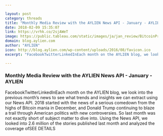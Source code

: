 ```yaml
---

layout: post
category: threads
title: "Monthly Media Review with the AYLIEN News API - January - AYLIEN"
date: 2018-02-09 15:35:07
link: https://vrhk.co/2sjAWeT
image: https://public.tableau.com/static/images/ja/jan_review/BitcoinPricevStoryVolume/1_rss.png
domain: blog.aylien.com
author: "AYLIEN"
icon: http://blog.aylien.com/wp-content/uploads/2016/08/favicon.ico
excerpt: "FacebookTwitterLinkedInEach month on the AYLIEN blog, we look into the previous month’s news to see what trends and insights we can extract using our News API. 2018 started with the news of a serious comedown from the highs of Bitcoin mania in December, and Donald Trump continuing to blaze a trail through American politics with new controversies. So last month was not exactly short of subject matter to dive into. Using the News API, we looked into 2.6 million of the stories published last month and analyzed the coverage ofSEE DETAILS"

---
```


### Monthly Media Review with the AYLIEN News API - January - AYLIEN

FacebookTwitterLinkedInEach month on the AYLIEN blog, we look into the previous month’s news to see what trends and insights we can extract using our News API. 2018 started with the news of a serious comedown from the highs of Bitcoin mania in December, and Donald Trump continuing to blaze a trail through American politics with new controversies. So last month was not exactly short of subject matter to dive into. Using the News API, we looked into 2.6 million of the stories published last month and analyzed the coverage ofSEE DETAILS